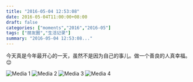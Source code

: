 ```yaml
---
title: "2016-05-04 12:53:08"
date: 2016-05-04T11:00:00+08:00
draft: false
categories: ["moments","2016","2016-05"]
tags: ["朋友圈","生活记录"]
summary: "2016-05-04 12:53:08..."
---
```


今天真是今年最开心的一天，虽然不是因为自己的事儿。做一个善良的人真幸福。😌

![Media 1](/Moments/photos/2016-05-04/201605041253080.jpg)
![Media 2](/Moments/photos/2016-05-04/201605041253081.jpg)
![Media 3](/Moments/photos/2016-05-04/201605041253082.jpg)
![Media 4](/Moments/photos/2016-05-04/201605041253083.jpg)

